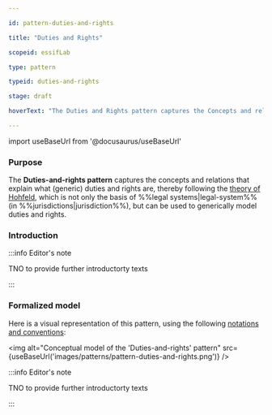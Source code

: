 ```yaml
---

id: pattern-duties-and-rights

title: "Duties and Rights"

scopeid: essifLab

type: pattern

typeid: duties-and-rights

stage: draft

hoverText: "The Duties and Rights pattern captures the Concepts and relations that explain what a generic duties and rights consists of (based on Hofeld's theories), and relates it to Jurisdictions, Parties and Legal Entities."

---
```




import useBaseUrl from '@docusaurus/useBaseUrl'



### Purpose

<!-- Concisely describe what can you do with the pattern that is (at least) harder if you didn't have it. -->

The **Duties-and-rights pattern** captures the concepts and relations that explain what (generic) duties and rights are, thereby following the [theory of Hohfeld](https://plato.stanford.edu/entries/rights/#FormRighHohfAnalSyst), which is not only the basis of %%legal systems|legal-system%% (in %%jurisdictions|jurisdiction%%), but can be used to generically model duties and rights.



### Introduction

<!-- Gently introduce the pattern, by referring to real-world situations and using colloquial terms, so that when someone has read the text, (s)he knows what it is about, and is ready to delve into the specifics of the pattern. -->



:::info Editor's note

TNO to provide further introductorty texts

:::



### Formalized model

Here is a visual representation of this pattern, using the following [notations and conventions](../notations-and-conventions#pattern-diagram-notations):



<img alt="Conceptual model of the 'Duties-and-rights' pattern" src={useBaseUrl('images/patterns/pattern-duties-and-rights.png')} />



:::info Editor's note

TNO to provide further introductorty texts

:::
